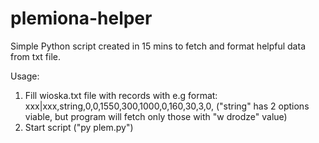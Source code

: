 # plemiona-helper
Simple Python script created in 15 mins to fetch and format helpful data from txt file.

Usage:
1. Fill wioska.txt file with records with e.g format: xxx|xxx,string,0,0,1550,300,1000,0,160,30,3,0,
("string" has 2 options viable, but program will fetch only those with "w drodze" value)
2. Start script ("py plem.py")
